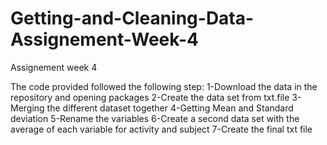 # Getting-and-Cleaning-Data-Assignement-Week-4
Assignement week 4 

The code provided followed the following step:
1-Download the data in the repository and opening packages
2-Create the data set from txt.file
3-Merging the different dataset together
4-Getting Mean and Standard deviation
5-Rename the variables
6-Create a second data set with the average of each variable for activity and subject
7-Create the final txt file
